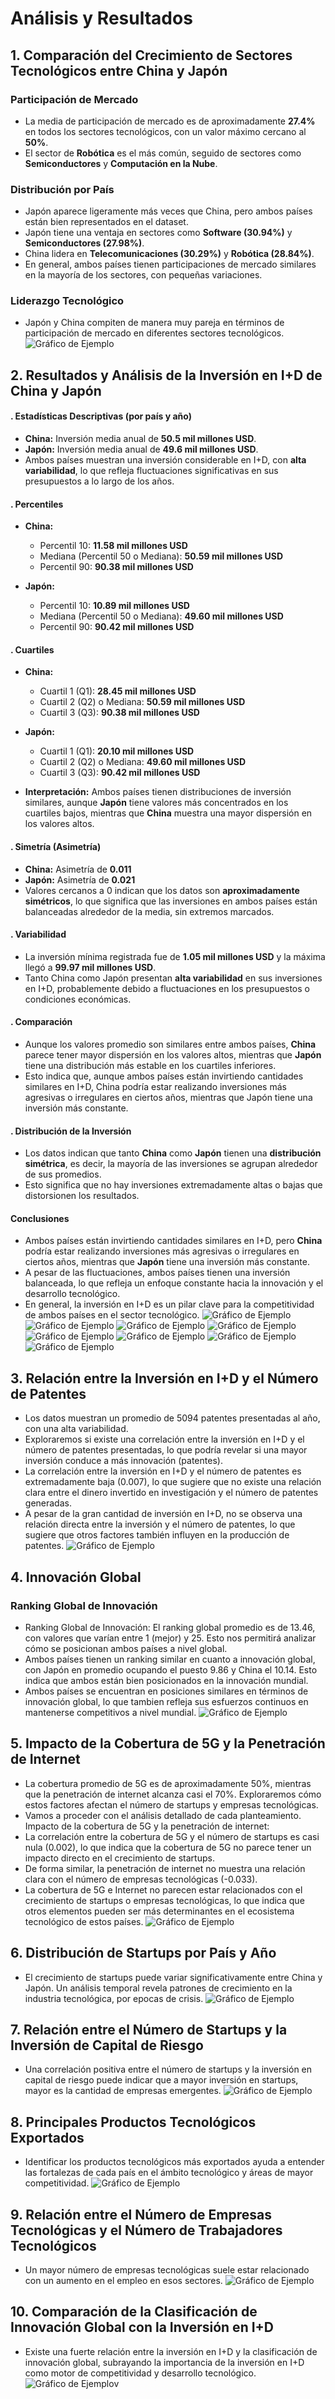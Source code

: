 # Análisis y Resultados

## 1. Comparación del Crecimiento de Sectores Tecnológicos entre China y Japón

### Participación de Mercado
- La media de participación de mercado es de aproximadamente **27.4%** en todos los sectores tecnológicos, con un valor máximo cercano al **50%**.
- El sector de **Robótica** es el más común, seguido de sectores como **Semiconductores** y **Computación en la Nube**.

### Distribución por País
- Japón aparece ligeramente más veces que China, pero ambos países están bien representados en el dataset.
- Japón tiene una ventaja en sectores como **Software (30.94%)** y **Semiconductores (27.98%)**.
- China lidera en **Telecomunicaciones (30.29%)** y **Robótica (28.84%)**.
- En general, ambos países tienen participaciones de mercado similares en la mayoría de los sectores, con pequeñas variaciones.

### Liderazgo Tecnológico
- Japón y China compiten de manera muy pareja en términos de participación de mercado en diferentes sectores tecnológicos.
![Gráfico de Ejemplo](graficos/ej1.png)

## 2. Resultados y Análisis de la Inversión en I+D de China y Japón

#### . Estadísticas Descriptivas (por país y año)
- **China:** Inversión media anual de **50.5 mil millones USD**.
- **Japón:** Inversión media anual de **49.6 mil millones USD**.
- Ambos países muestran una inversión considerable en I+D, con **alta variabilidad**, lo que refleja fluctuaciones significativas en sus presupuestos a lo largo de los años.

#### . Percentiles  
- **China:**
  - Percentil 10: **11.58 mil millones USD**
  - Mediana (Percentil 50 o Mediana): **50.59 mil millones USD**
  - Percentil 90: **90.38 mil millones USD**
  
- **Japón:**
  - Percentil 10: **10.89 mil millones USD**
  - Mediana (Percentil 50 o Mediana): **49.60 mil millones USD**
  - Percentil 90: **90.42 mil millones USD**
     
#### . Cuartiles

- **China:**
  - Cuartil 1 (Q1): **28.45 mil millones USD**
  - Cuartil 2 (Q2) o Mediana: **50.59 mil millones USD**
  - Cuartil 3 (Q3): **90.38 mil millones USD**

- **Japón:**
  - Cuartil 1 (Q1): **20.10 mil millones USD**
  - Cuartil 2 (Q2) o Mediana: **49.60 mil millones USD**
  - Cuartil 3 (Q3): **90.42 mil millones USD**

- **Interpretación:** Ambos países tienen distribuciones de inversión similares, aunque **Japón** tiene valores más concentrados en los cuartiles bajos, mientras que **China** muestra una mayor dispersión en los valores altos.

####  . Simetría (Asimetría)
- **China:** Asimetría de **0.011**
- **Japón:** Asimetría de **0.021**
- Valores cercanos a 0 indican que los datos son **aproximadamente simétricos**, lo que significa que las inversiones en ambos países están balanceadas alrededor de la media, sin extremos marcados.

####  . Variabilidad
- La inversión mínima registrada fue de **1.05 mil millones USD** y la máxima llegó a **99.97 mil millones USD**.
- Tanto China como Japón presentan **alta variabilidad** en sus inversiones en I+D, probablemente debido a fluctuaciones en los presupuestos o condiciones económicas.

####  . Comparación
- Aunque los valores promedio son similares entre ambos países, **China** parece tener mayor dispersión en los valores altos, mientras que **Japón** tiene una distribución más estable en los cuartiles inferiores.
- Esto indica que, aunque ambos países están invirtiendo cantidades similares en I+D, China podría estar realizando inversiones más agresivas o irregulares en ciertos años, mientras que Japón tiene una inversión más constante.

####  . Distribución de la Inversión
- Los datos indican que tanto **China** como **Japón** tienen una **distribución simétrica**, es decir, la mayoría de las inversiones se agrupan alrededor de sus promedios.
- Esto significa que no hay inversiones extremadamente altas o bajas que distorsionen los resultados.

####  Conclusiones
- Ambos países están invirtiendo cantidades similares en I+D, pero **China** podría estar realizando inversiones más agresivas o irregulares en ciertos años, mientras que **Japón** tiene una inversión más constante.
- A pesar de las fluctuaciones, ambos países tienen una inversión balanceada, lo que refleja un enfoque constante hacia la innovación y el desarrollo tecnológico.
- En general, la inversión en I+D es un pilar clave para la competitividad de ambos países en el sector tecnológico.
![Gráfico de Ejemplo](graficos/ej2h.png)
![Gráfico de Ejemplo](graficos/ej2a.png)
![Gráfico de Ejemplo](graficos/ej2b.png)
![Gráfico de Ejemplo](graficos/ej2c.png)
![Gráfico de Ejemplo](graficos/ej2d.png)
![Gráfico de Ejemplo](graficos/ej2e.png)
![Gráfico de Ejemplo](graficos/ej2f.png)
![Gráfico de Ejemplo](graficos/ej2g.png)
## 3. Relación entre la Inversión en I+D y el Número de Patentes
- Los datos muestran un promedio de 5094 patentes presentadas al año, con una alta variabilidad.
- Exploraremos si existe una correlación entre la inversión en I+D y el número de patentes presentadas, lo que podría revelar si una mayor inversión conduce a más innovación (patentes).
- La correlación entre la inversión en I+D y el número de patentes es extremadamente baja (0.007), lo que sugiere que no existe una relación clara entre el dinero invertido en investigación y el número de patentes generadas.
- A pesar de la gran cantidad de inversión en I+D, no se observa una relación directa entre la inversión y el número de patentes, lo que sugiere que otros factores también influyen en la producción de patentes.
![Gráfico de Ejemplo](graficos/ej3.png)
## 4. Innovación Global

### Ranking Global de Innovación
- Ranking Global de Innovación: El ranking global promedio es de 13.46, con valores   que varían entre 1 (mejor) y 25. Esto nos permitirá analizar cómo se posicionan ambos países a nivel global.
- Ambos países tienen un ranking similar en cuanto a innovación global, con Japón en promedio ocupando el puesto 9.86 y China el 10.14. Esto indica que ambos están bien posicionados en la innovación mundial.
- Ambos países se encuentran en posiciones similares en términos de innovación global, lo que tambien refleja sus esfuerzos continuos en mantenerse competitivos a nivel mundial.
![Gráfico de Ejemplo](graficos/ej4.png)
## 5. Impacto de la Cobertura de 5G y la Penetración de Internet
- La cobertura promedio de 5G es de aproximadamente 50%, mientras que la penetración de internet alcanza casi el 70%. Exploraremos cómo estos factores afectan el número de startups y empresas tecnológicas.
- Vamos a proceder con el análisis detallado de cada planteamiento. ​​Impacto de la cobertura de 5G y la penetración de internet:
- La correlación entre la cobertura de 5G y el número de startups es casi nula (0.002), lo que indica que la cobertura de 5G no parece tener un impacto directo en el crecimiento de startups.
- De forma similar, la penetración de internet no muestra una relación clara con el número de empresas tecnológicas (-0.033).
- La cobertura de 5G e Internet  no parecen estar relacionados con el crecimiento de startups o empresas tecnológicas, lo que indica que otros elementos pueden ser más determinantes en el ecosistema tecnológico de estos países.
![Gráfico de Ejemplo](graficos/ej5.png)
## 6. Distribución de Startups por País y Año
- El crecimiento de startups puede variar significativamente entre China y Japón. Un análisis temporal revela patrones de crecimiento en la industria tecnológica, por epocas de crisis.
![Gráfico de Ejemplo](graficos/ej6.png)
## 7. Relación entre el Número de Startups y la Inversión de Capital de Riesgo
- Una correlación positiva entre el número de startups y la inversión en capital de riesgo puede indicar que a mayor inversión en startups, mayor es la cantidad de empresas emergentes.
![Gráfico de Ejemplo](graficos/ej7.png)
## 8. Principales Productos Tecnológicos Exportados
- Identificar los productos tecnológicos más exportados ayuda a entender las fortalezas de cada país en el ámbito tecnológico y áreas de mayor competitividad.
![Gráfico de Ejemplo](graficos/ej8.png)
## 9. Relación entre el Número de Empresas Tecnológicas y el Número de Trabajadores Tecnológicos
- Un mayor número de empresas tecnológicas suele estar relacionado con un aumento en el empleo en esos sectores.
![Gráfico de Ejemplo](graficos/ej9.png)
## 10. Comparación de la Clasificación de Innovación Global con la Inversión en I+D
- Existe una fuerte relación entre la inversión en I+D y la clasificación de innovación global, subrayando la importancia de la inversión en I+D como motor de competitividad y desarrollo tecnológico.
![Gráfico de Ejemplo](graficos/ej10.png)v
